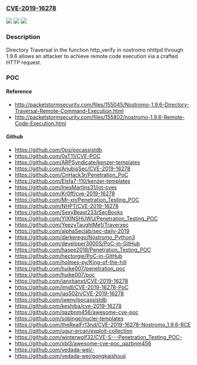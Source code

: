 ### [CVE-2019-16278](https://cve.mitre.org/cgi-bin/cvename.cgi?name=CVE-2019-16278)
![](https://img.shields.io/static/v1?label=Product&message=n%2Fa&color=blue)
![](https://img.shields.io/static/v1?label=Version&message=n%2Fa&color=blue)
![](https://img.shields.io/static/v1?label=Vulnerability&message=n%2Fa&color=brighgreen)

### Description

Directory Traversal in the function http_verify in nostromo nhttpd through 1.9.6 allows an attacker to achieve remote code execution via a crafted HTTP request.

### POC

#### Reference
- http://packetstormsecurity.com/files/155045/Nostromo-1.9.6-Directory-Traversal-Remote-Command-Execution.html
- http://packetstormsecurity.com/files/155802/nostromo-1.9.6-Remote-Code-Execution.html

#### Github
- https://github.com/0ps/pocassistdb
- https://github.com/0xT11/CVE-POC
- https://github.com/ARPSyndicate/kenzer-templates
- https://github.com/AnubisSec/CVE-2019-16278
- https://github.com/CnHack3r/Penetration_PoC
- https://github.com/Elsfa7-110/kenzer-templates
- https://github.com/InesMartins31/iot-cves
- https://github.com/Kr0ff/cve-2019-16278
- https://github.com/Mr-xn/Penetration_Testing_POC
- https://github.com/NHPT/CVE-2019-16278
- https://github.com/SexyBeast233/SecBooks
- https://github.com/YIXINSHUWU/Penetration_Testing_POC
- https://github.com/YeezyTaughtMe1/Traverxec
- https://github.com/alphaSeclab/sec-daily-2019
- https://github.com/darkerego/Nostromo_Python3
- https://github.com/developer3000S/PoC-in-GitHub
- https://github.com/hasee2018/Penetration_Testing_POC
- https://github.com/hectorgie/PoC-in-GitHub
- https://github.com/holmes-py/King-of-the-hill
- https://github.com/huike007/penetration_poc
- https://github.com/huike007/poc
- https://github.com/ianxtianxt/CVE-2019-16278
- https://github.com/imjdl/CVE-2019-16278-PoC
- https://github.com/jas502n/CVE-2019-16278
- https://github.com/jweny/pocassistdb
- https://github.com/keshiba/cve-2019-16278
- https://github.com/qazbnm456/awesome-cve-poc
- https://github.com/sobinge/nuclei-templates
- https://github.com/theRealFr13nd/CVE-2019-16278-Nostromo_1.9.6-RCE
- https://github.com/ugur-ercan/exploit-collection
- https://github.com/winterwolf32/CVE-S---Penetration_Testing_POC-
- https://github.com/xbl3/awesome-cve-poc_qazbnm456
- https://github.com/yedada-wei/-
- https://github.com/yedada-wei/gongkaishouji

